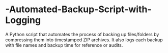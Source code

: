# -Automated-Backup-Script-with-Logging
A Python script that automates the process of backing up files/folders by compressing them into timestamped ZIP archives. It also logs each backup with file names and backup time for reference or audits.
